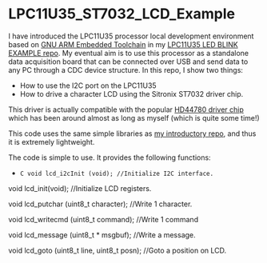 # LPC11U35_ST7032_LCD_Example

I have introduced the LPC11U35 processor local development environment based on [GNU ARM Embedded Toolchain](https://launchpad.net/gcc-arm-embedded) in my [LPC11U35 LED BLINK EXAMPLE repo](https://github.com/ahmetonat/LPC11U35_LED_BLINK_EXAMPLE). My eventual aim is to use this processor as a standalone data acquisition board that can be connected over USB and send data to any PC through a CDC device structure. In this repo, I show two things:
- How to use the I2C port on the LPC11U35
- How to drive a character LCD using the Sitronix ST7032 driver chip.

This driver is actually compatible with the popular [HD44780 driver chip](https://en.wikipedia.org/wiki/Hitachi_HD44780_LCD_controller) which has been around almost as long as myself (which is quite some time!)

This code uses the same simple libraries as [my introductory repo](https://github.com/ahmetonat/LPC11U35_LED_BLINK_EXAMPLE), and thus it is extremely lightweight.

The code is simple to use. It provides the following functions:
- ```C void lcd_i2cInit (void); //Initialize I2C interface.```

void lcd_init(void);  //Initialize LCD registers.

void lcd_putchar (uint8_t character); //Write 1 character.

void lcd_writecmd (uint8_t command);  //Write 1 command

void lcd_message (uint8_t * msgbuf);  //Write a message.

void lcd_goto (uint8_t line, uint8_t posn); //Goto a position on LCD.
